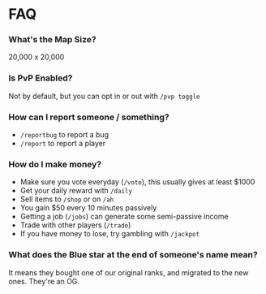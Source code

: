 # FAQ

### What's the Map Size?

20,000 x 20,000

### Is PvP Enabled?

Not by default, but you can opt in or out with `/pvp toggle`

### How can I report someone / something?

* `/reportbug` to report a bug
* `/report` to report a player

### How do I make money?

* Make sure you vote everyday (`/vote`), this usually gives at least $1000
* Get your daily reward with `/daily`
* Sell items to `/shop` or on `/ah`&#x20;
* You gain $50 every 10 minutes passively
* Getting a job (`/jobs`) can generate some semi-passive income
* Trade with other players (`/trade`)
* If you have money to lose, try gambling with `/jackpot`

### What does the Blue star at the end of someone's name mean?

It means they bought one of our original ranks, and migrated to the new ones. They're an OG.

